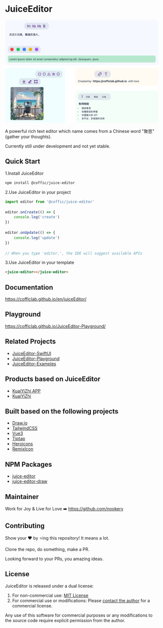 # JuiceEditor

![JuiceEditor](./docs/hero.png)

A powerful rich text editor which name comes from a Chinese word "聚思" (gather your thoughts).

Currently still under development and not yet stable.

## Quick Start

1.Install JuiceEditor

```bash
npm install @coffic/juice-editor
```

2.Use JuiceEditor in your project

```js
import editor from '@coffic/juice-editor'

editor.onCreate(() => {
    console.log('create')
})

editor.onUpdate(() => {
    console.log('update')
})

// When you type 'editor.', the IDE will suggest available APIs
```

3.Use JuiceEditor in your template

```html
<juice-editor></juice-editor>
```

## Documentation

<https://cofficlab.github.io/en/juiceEditor/>

## Playground

<https://cofficlab.github.io/JuiceEditor-Playground/>

## Related Projects

-   [JuiceEditor-SwiftUI](https://github.com/cofficlab/JuiceEditor-SwiftUI)
-   [JuiceEditor-Playground](https://github.com/cofficlab/JuiceEditor-Playground)
-   [JuiceEditor-Examples](https://github.com/cofficlab/JuiceEditor-Examples)

## Products based on JuiceEditor

-   [KuaiYiZhi APP](https://apps.apple.com/cn/app/%E5%BF%AB%E6%98%93%E7%9F%A5/id6457892799)
-   [KuaiYiZhi](https://www.kuaiyizhi.cn)

## Built based on the following projects

-   [Draw.io](https://github.com/jgraph/drawio)
-   [TailwindCSS](https://tailwindcss.com/)
-   [Vue3](https://v3.vuejs.org/)
-   [Tiptap](https://tiptap.dev/)
-   [Heroicons](https://heroicons.com)
-   [RemixIcon](https://remixicon.com)

## NPM Packages

-   [juice-editor](https://www.npmjs.com/package/@coffic/juice-editor)
-   [juice-editor-draw](https://www.npmjs.com/package/@coffic/juice-editor-draw)

## Maintainer

Work for Joy & Live for Love ➡️ <https://github.com/nookery>

## Contributing

Show your ❤️ by ⭐️ing this repository! It means a lot.

Clone the repo, do something, make a PR.

Looking forward to your PRs, you amazing ideas.

## License

JuiceEditor is released under a dual license:

1. For non-commercial use: [MIT License](LICENSE)
2. For commercial use or modifications: Please [contact the author](https://github.com/nookery) for a commercial license.

Any use of this software for commercial purposes or any modifications to the source code require explicit permission from the author.
